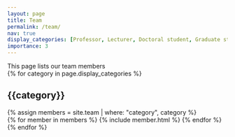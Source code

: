 ```yaml
---
layout: page
title: Team
permalink: /team/
nav: true
display_categories: [Professor, Lecturer, Doctoral student, Graduate student, Undergraduate]
importance: 3
---
```

<div>
This page lists our team members
</div>


<div class="projects">
    {% for category in page.display_categories %}
      <h2 class="category">{{category}}</h2>
      <p> </p>
      {% assign members = site.team | where: "category", category %}
      <!-- Generate cards for each project -->
        <div class="container">
          <div class="row row-cols-2">
          {% for member in members %}
            {% include member.html %}
          {% endfor %}
          </div>
        </div>
    {% endfor %}

</div>